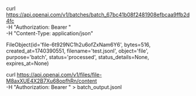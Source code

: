 curl https://api.openai.com/v1/batches/batch_67bc41b08f2481908efbcaa9ffb2d4fc \
  -H "Authorization: Bearer " \
  -H "Content-Type: application/json"

  FileObject(id='file-6t929NC1h2u6ofZxNam6Y6', bytes=516, created_at=1740390551, filename='test.jsonl', object='file', purpose='batch', status='processed', status_details=None, expires_at=None)


  curl https://api.openai.com/v1/files/file-M8axXUE4X2B7Xu68opfhRn/content \
  -H "Authorization: Bearer " > batch_output.jsonl